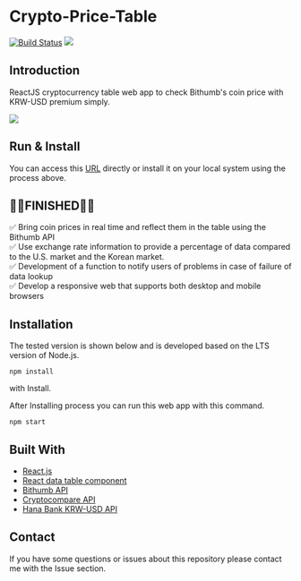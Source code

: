 # Crypto-Price-Table

[![Build Status](https://travis-ci.org/sangumee/Crypto-Table.svg?branch=master)](https://travis-ci.org/sangumee/Crypto-Table) ![](https://img.shields.io/badge/Code%20Statue-Close-red.svg)

## Introduction

ReactJS cryptocurrency table web app to check Bithumb's coin price with KRW-USD premium simply.

<img src="https://github.com/sangumee/Crypto-Table/blob/master/public/images/Intro.png?raw=true">

## Run & Install

You can access this [URL](https://sangumee.github.io/Crypto-Table/) directly or install it on your local system using the process above.

## 👨‍💻FINISHED👨‍💻

✅ Bring coin prices in real time and reflect them in the table using the Bithumb API  
✅ Use exchange rate information to provide a percentage of data compared to the U.S. market and the Korean market.  
✅ Development of a function to notify users of problems in case of failure of data lookup  
✅ Develop a responsive web that supports both desktop and mobile browsers  

## Installation

The tested version is shown below and is developed based on the LTS version of Node.js.

```
npm install
```

with Install.

After Installing process you can run this web app with this command.

```
npm start
```

## Built With

- [React.js](https://reactjs.org/)
- [React data table component](https://github.com/jbetancur/react-data-table-component)
- [Bithumb API](https://apidocs.bithumb.com/)
- [Cryptocompare API](https://www.cryptocompare.com/)
- [Hana Bank KRW-USD API](https://openapi.kebhana.com/#/)

## Contact

If you have some questions or issues about this repository please contact me with the Issue section.
